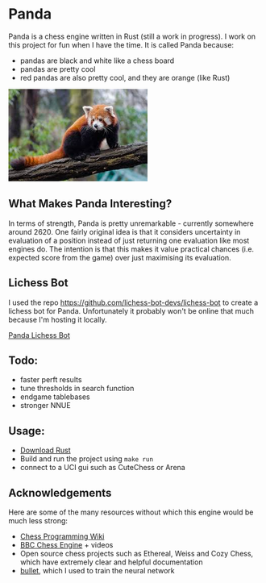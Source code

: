 # Panda
Panda is a chess engine written in Rust (still a work in progress). I work on this project for fun when I have the time. It is called Panda because:
- pandas are black and white like a chess board
- pandas are pretty cool
- red pandas are also pretty cool, and they are orange (like Rust)

![](logo.jpeg)

## What Makes Panda Interesting?

In terms of strength, Panda is pretty unremarkable - currently somewhere around 2620. One fairly original idea is that it considers uncertainty in evaluation of a position instead of just returning one evaluation like most engines do. The intention is that this makes it value practical chances (i.e. expected score from the game) over just maximising its evaluation.

## Lichess Bot

I used the repo https://github.com/lichess-bot-devs/lichess-bot to create a lichess bot for Panda. Unfortunately it probably won't be online that much because I'm hosting it locally.

[Panda Lichess Bot](https://lichess.org/@/BotNickal)

## Todo:
- faster perft results
- tune thresholds in search function
- endgame tablebases
- stronger NNUE

## Usage:
- [Download Rust](https://www.rust-lang.org/)
- Build and run the project using ```make run```
- connect to a UCI gui such as CuteChess or Arena

## Acknowledgements
Here are some of the many resources without which this engine would be much less strong:
- [Chess Programming Wiki](https://www.chessprogramming.org/Main_Page)
- [BBC Chess Engine](https://github.com/maksimKorzh/bbc) + videos
- Open source chess projects such as Ethereal, Weiss and Cozy Chess, which have extremely clear and helpful documentation
- [bullet](https://github.com/jw1912/bullet/tree/main), which I used to train the neural network
